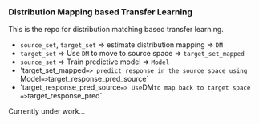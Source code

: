 ### Distribution Mapping based Transfer Learning

This is the repo for distribution matching based transfer learning.  
* `source_set`, `target_set` => estimate distribution mapping => `DM`
* `target_set` => Use `DM` to move to source space => `target_set_mapped`
* `source_set` => Train predictive model => `Model`
* 'target_set_mapped`=> predict response in the source space using `Model` => `target_response_pred_source`
* 'target_response_pred_source` => Use `DM` to map back to target space => `target_response_pred`

Currently under work...